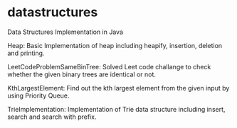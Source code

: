 # datastructures

Data Structures Implementation in Java 

Heap: Basic Implementation of heap including heapify, insertion, deletion and printing. 

LeetCodeProblemSameBinTree: Solved Leet code challange to check whether the given binary trees are identical or not.

KthLargestElement: Find out the kth largest element from the given input by using Priority Queue.

TrieImplementation: Implementation of Trie data structure including insert, search and search with prefix.


